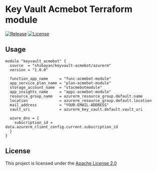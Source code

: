 # Key Vault Acmebot Terraform module

[![Release](https://img.shields.io/github/release/shibayan/terraform-azurerm-keyvault-acmebot.svg)](https://github.com/shibayan/terraform-azurerm-keyvault-acmebot/releases/latest)
[![License](https://img.shields.io/github/license/shibayan/terraform-azurerm-keyvault-acmebot.svg)](https://github.com/shibayan/terraform-azurerm-keyvault-acmebot/blob/master/LICENSE)

## Usage

```hcl
module "keyvault_acmebot" {
  source  = "shibayan/keyvault-acmebot/azurerm"
  version = "1.0.0"

  function_app_name     = "func-acmebot-module"
  app_service_plan_name = "plan-acmebot-module"
  storage_account_name  = "stacmebotmodule"
  app_insights_name     = "appi-acmebot-module"
  resource_group_name   = azurerm_resource_group.default.name
  location              = azurerm_resource_group.default.location
  mail_address          = "YOUR-EMAIL-ADDRESS"
  vault_uri             = azurerm_key_vault.default.vault_uri

  azure_dns = {
    subscription_id = data.azurerm_client_config.current.subscription_id
  }
}
```

## License

This project is licensed under the [Apache License 2.0](https://github.com/shibayan/terraform-azurerm-keyvault-acmebot/blob/master/LICENSE)
